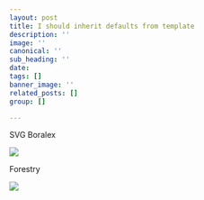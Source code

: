 ```yaml
---
layout: post
title: I should inherit defaults from template
description: ''
image: ''
canonical: ''
sub_heading: ''
date: 
tags: []
banner_image: ''
related_posts: []
group: []

---
```

SVG Boralex

![](https://s3.amazonaws.com/boralex/Chemin_de_croissance_FR_T4_2019.svg)

Forestry

![](https://forestry.io/img/forestry-pos-full.svg)